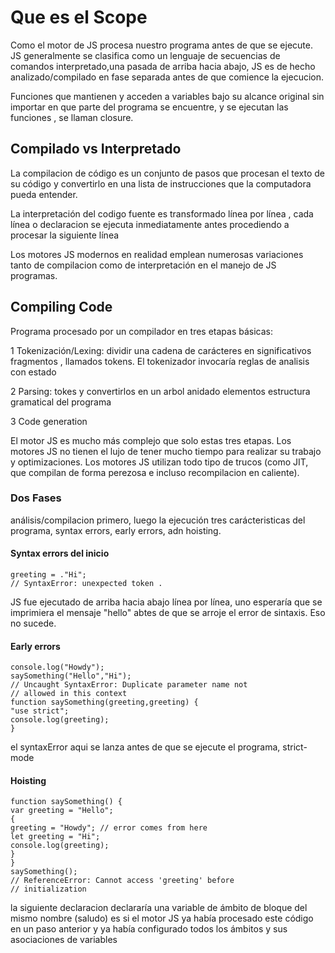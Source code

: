 # Que es el Scope

Como el motor de JS procesa nuestro programa antes de que se ejecute. JS generalmente se clasifica como un lenguaje de secuencias de comandos interpretado,una pasada de arriba hacia abajo, JS es de hecho analizado/compilado en fase separada antes de que comience la ejecucion.

Funciones que mantienen y acceden a variables bajo su alcance original sin importar en que parte del programa se encuentre, y se ejecutan las funciones , se llaman closure.

## Compilado vs Interpretado

La compilacion de código es un conjunto de pasos que procesan el texto de su código y convertirlo en una lista de instrucciones que la computadora pueda entender.

La interpretación del codigo fuente es transformado línea por línea , cada línea o declaracion se ejecuta inmediatamente antes procediendo a procesar la siguiente línea

Los motores JS modernos en realidad emplean numerosas variaciones tanto de compilacion como de interpretación en el manejo de JS programas.

## Compiling Code

Programa procesado por un compilador en tres etapas básicas:

1 Tokenización/Lexing: dividir una cadena de carácteres en significativos fragmentos , llamados tokens. El tokenizador invocaría reglas de analisis con estado

2 Parsing: tokes y convertirlos en un arbol anidado elementos estructura gramatical del programa

3 Code generation

El motor JS es mucho más complejo que solo estas tres etapas. Los motores JS no tienen el lujo de tener mucho tiempo para realizar su trabajo y optimizaciones. Los motores JS utilizan todo tipo de trucos (como JIT, que compilan de forma perezosa e incluso recompilacion en caliente).

### Dos Fases

análisis/compilacion primero, luego la ejecución tres carácteristicas del programa, syntax errors, early errors, adn hoisting.

#### Syntax errors del inicio

```JS
greeting = ."Hi";
// SyntaxError: unexpected token .
```

JS fue ejecutado de arriba hacia abajo línea por línea, uno esperaría que se imprimiera el mensaje "hello" abtes de que se arroje el error de sintaxis. Eso no sucede.

#### Early errors

```JS
console.log("Howdy");
saySomething("Hello","Hi");
// Uncaught SyntaxError: Duplicate parameter name not
// allowed in this context
function saySomething(greeting,greeting) {
"use strict";
console.log(greeting);
}
```

el syntaxError aqui se lanza antes de que se ejecute el programa, strict-mode

#### Hoisting

```JS
function saySomething() {
var greeting = "Hello";
{
greeting = "Howdy"; // error comes from here
let greeting = "Hi";
console.log(greeting);
}
}
saySomething();
// ReferenceError: Cannot access 'greeting' before
// initialization
```

la siguiente declaracion declararía una variable de ámbito de bloque del mismo nombre (saludo) es si el motor JS ya había procesado este código en un paso anterior y ya había configurado todos los ámbitos y sus asociaciones de variables
